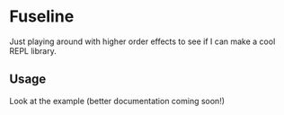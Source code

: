 # Fuseline

Just playing around with higher order effects to see if I can make a cool REPL library.

## Usage

Look at the example (better documentation coming soon!)
